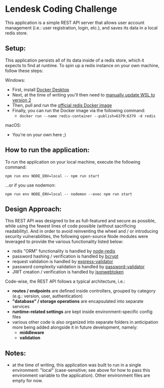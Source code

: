 # **Lendesk Coding Challenge**

This application is a simple REST API server that allows user account management (i.e.: user registration, login, etc.), and saves its data in a local redis store.

## **Setup:**

This application persists all of its data inside of a redis store, which it expects to find at runtime. To spin up a redis instance on your own machine, follow these steps:

Windows:

- First, install [Docker Desktop](https://www.docker.com/products/docker-desktop)
- Next, at the time of writing you'll then need to [manually update WSL to version 2](https://docs.microsoft.com/en-us/windows/wsl/install-manual#step-4---download-the-linux-kernel-update-package)
- Then, pull and run the [official redis Docker image](https://hub.docker.com/_/redis)
- Finally, you can run the Docker image via the following command:
  - `docker run --name redis-container --publish=6379:6379 -d redis`

macOS:

- You're on your own here ;)

## **How to run the application:**

To run the application on your local machine, execute the following command:

`npm run env NODE_ENV=local -- npm run start`

...or if you use nodemon:

`npm run env NODE_ENV=local -- nodemon --exec npm run start`

## **Design Approach:**

This REST API was designed to be as full-featured and secure as possible, while using the fewest lines of code possible (without sacrificing readability). And in order to avoid reinventing the wheel and / or introducing security vulnerabilities, the following open-source Node modules were leveraged to provide the various functionality listed below:
- redis "ORM" functionality is handled by [node-redis](https://www.npmjs.com/package/redis)
- password hashing / verification is handled by [bcrypt](https://www.npmjs.com/package/bcrypt)
- request validation is handled by [express-validator](https://www.npmjs.com/package/express-validator)
- password complexity validation is handled by [password-validator](https://www.npmjs.com/package/password-validator)
- JWT creation / verification is handled by [jsonwebtoken](https://www.npmjs.com/package/jsonwebtoken)

Code-wise, the REST API follows a typical architecture, i.e.:
- **routes / endpoints** are defined inside controllers, grouped by category (e.g.: version, user, authentication)
- **"database" / storage operations** are encapsulated into separate services
- **runtime-related settings** are kept inside environment-specific config files
- various other code is also organized into separate folders in anticipation more being added alongside it in future development, namely:
  - **middleware**
  - **validation**

## **Notes:**
- at the time of writing, this application was built to run in a single environment: "local" (case-sensitive; see above for how to pass this environment variable to the application). Other environment files are empty for now.